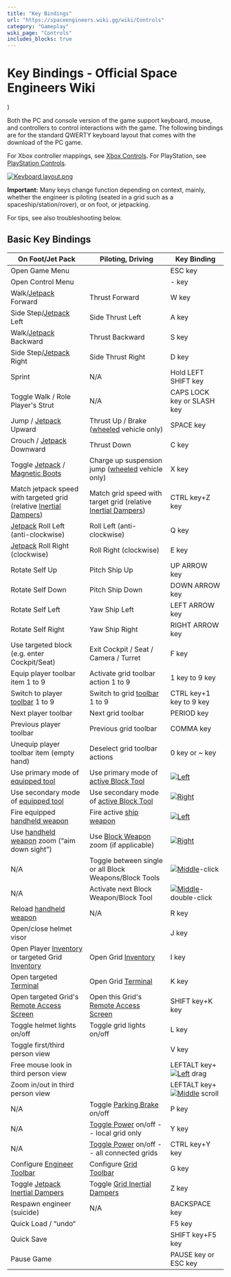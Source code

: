 ```yaml
---
title: "Key Bindings"
url: "https://spaceengineers.wiki.gg/wiki/Controls"
category: "Gameplay"
wiki_page: "Controls"
includes_blocks: true
---
```


# Key Bindings - Official Space Engineers Wiki

)

Both the PC and console version of the game support keyboard, mouse, and controllers to control interactions with the game. The following bindings are for the standard QWERTY keyboard layout that comes with the download of the PC game.

For Xbox controller mappings, see [Xbox Controls](https://spaceengineers.wiki.gg/wiki/Xbox_Controls "Xbox Controls"). For PlayStation, see [PlayStation Controls](https://spaceengineers.wiki.gg/wiki/PlayStation_Controls "PlayStation Controls").

[![Keyboard layout.png](https://spaceengineers.wiki.gg/images/thumb/Keyboard_layout.png/320px-Keyboard_layout.png?62a14d)](https://spaceengineers.wiki.gg/wiki/File:Keyboard_layout.png)

  
**Important:** Many keys change function depending on context, mainly, whether the engineer is piloting (seated in a grid such as a spaceship/station/rover), or on foot, or jetpacking.

For tips, see also troubleshooting below.

## Basic Key Bindings

| On Foot/Jet Pack | Piloting, Driving | Key Binding |
| --- | --- | --- |
| Open Game Menu |     | ESC key |
| Open Control Menu |     | \- key |
| Walk/[Jetpack](https://spaceengineers.wiki.gg/wiki/Jetpack "Jetpack") Forward | Thrust Forward | W key |
| Side Step/[Jetpack](https://spaceengineers.wiki.gg/wiki/Jetpack "Jetpack") Left | Side Thrust Left | A key |
| Walk/[Jetpack](https://spaceengineers.wiki.gg/wiki/Jetpack "Jetpack") Backward | Thrust Backward | S key |
| Side Step/[Jetpack](https://spaceengineers.wiki.gg/wiki/Jetpack "Jetpack") Right | Side Thrust Right | D key |
| Sprint | N/A | Hold LEFT SHIFT key |
| Toggle Walk / Role Player's Strut | N/A | CAPS LOCK key or SLASH key |
| Jump / [Jetpack](https://spaceengineers.wiki.gg/wiki/Jetpack "Jetpack") Upward | Thrust Up / Brake ([wheeled](https://spaceengineers.wiki.gg/wiki/Wheel_Suspension "Wheel Suspension") vehicle only) | SPACE key |
| Crouch / [Jetpack](https://spaceengineers.wiki.gg/wiki/Jetpack "Jetpack") Downward | Thrust Down | C key |
| Toggle [Jetpack](https://spaceengineers.wiki.gg/wiki/Jetpack "Jetpack") / [Magnetic Boots](https://spaceengineers.wiki.gg/wiki/Magnetic_Boots "Magnetic Boots") | Charge up suspension jump ([wheeled](https://spaceengineers.wiki.gg/wiki/Wheel_Suspension "Wheel Suspension") vehicle only) | X key |
| Match jetpack speed with targeted grid (relative [Inertial Dampers](https://spaceengineers.wiki.gg/wiki/Inertial_Dampers "Inertial Dampers")) | Match grid speed with target grid (relative [Inertial Dampers](https://spaceengineers.wiki.gg/wiki/Inertial_Dampers "Inertial Dampers")) | CTRL key+Z key |
| [Jetpack](https://spaceengineers.wiki.gg/wiki/Jetpack "Jetpack") Roll Left (anti-clockwise) | Roll Left (anti-clockwise) | Q key |
| [Jetpack](https://spaceengineers.wiki.gg/wiki/Jetpack "Jetpack") Roll Right (clockwise) | Roll Right (clockwise) | E key |
| Rotate Self Up | Pitch Ship Up | UP ARROW key |
| Rotate Self Down | Pitch Ship Down | DOWN ARROW key |
| Rotate Self Left | Yaw Ship Left | LEFT ARROW key |
| Rotate Self Right | Yaw Ship Right | RIGHT ARROW key |
| Use targeted block (e.g. enter Cockpit/Seat) | Exit Cockpit / Seat / Camera / Turret | F key |
| Equip player toolbar item 1 to 9 | Activate grid toolbar action 1 to 9 | 1 key to 9 key |
| Switch to player [toolbar](https://spaceengineers.wiki.gg/wiki/Tool_Bar "Tool Bar") 1 to 9 | Switch to grid [toolbar](https://spaceengineers.wiki.gg/wiki/Tool_Bar "Tool Bar") 1 to 9 | CTRL key+1 key to 9 key |
| Next player toolbar | Next grid toolbar | PERIOD key |
| Previous player toolbar | Previous grid toolbar | COMMA key |
| Unequip player toolbar item (empty hand) | Deselect grid toolbar actions | 0 key or ~ key |
| Use primary mode of [equipped tool](https://spaceengineers.wiki.gg/wiki/Tool_Bar "Tool Bar") | Use primary mode of [active Block Tool](https://spaceengineers.wiki.gg/wiki/Tool_Bar "Tool Bar") | [![Left](https://commons.wiki.gg/images/thumb/Keyboard_White_Mouse_Left.png/20px-Keyboard_White_Mouse_Left.png?c1a406)](https://spaceengineers.wiki.gg/wiki/File:Keyboard_White_Mouse_Left.png "Left") |
| Use secondary mode of [equipped tool](https://spaceengineers.wiki.gg/wiki/Tool_Bar "Tool Bar") | Use secondary mode of [active Block Tool](https://spaceengineers.wiki.gg/wiki/Tool_Bar "Tool Bar") | [![Right](https://commons.wiki.gg/images/thumb/Keyboard_White_Mouse_Right.png/20px-Keyboard_White_Mouse_Right.png?3581de)](https://spaceengineers.wiki.gg/wiki/File:Keyboard_White_Mouse_Right.png "Right") |
| Fire equipped [handheld weapon](https://spaceengineers.wiki.gg/wiki/Character_Weapons "Character Weapons") | Fire active [ship weapon](https://spaceengineers.wiki.gg/wiki/Block_Weapons "Block Weapons") | [![Left](https://commons.wiki.gg/images/thumb/Keyboard_White_Mouse_Left.png/20px-Keyboard_White_Mouse_Left.png?c1a406)](https://spaceengineers.wiki.gg/wiki/File:Keyboard_White_Mouse_Left.png "Left") |
| Use [handheld weapon](https://spaceengineers.wiki.gg/wiki/Character_Weapons "Character Weapons") zoom (“aim down sight”) | Use [Block Weapon](https://spaceengineers.wiki.gg/wiki/Block_Weapons "Block Weapons") zoom (if applicable) | [![Right](https://commons.wiki.gg/images/thumb/Keyboard_White_Mouse_Right.png/20px-Keyboard_White_Mouse_Right.png?3581de)](https://spaceengineers.wiki.gg/wiki/File:Keyboard_White_Mouse_Right.png "Right") |
| N/A | Toggle between single or all Block Weapons/Block Tools | [![Middle](https://commons.wiki.gg/images/thumb/Keyboard_White_Mouse_Middle.png/20px-Keyboard_White_Mouse_Middle.png?6ca49a)](https://spaceengineers.wiki.gg/wiki/File:Keyboard_White_Mouse_Middle.png "Middle")\-click |
| N/A | Activate next Block Weapon/Block Tool | [![Middle](https://commons.wiki.gg/images/thumb/Keyboard_White_Mouse_Middle.png/20px-Keyboard_White_Mouse_Middle.png?6ca49a)](https://spaceengineers.wiki.gg/wiki/File:Keyboard_White_Mouse_Middle.png "Middle")\-double-click |
| Reload [handheld weapon](https://spaceengineers.wiki.gg/wiki/Character_Weapons "Character Weapons") | N/A | R key |
| Open/close helmet visor |     | J key |
| Open Player [Inventory](https://spaceengineers.wiki.gg/wiki/Inventory "Inventory") or targeted Grid [Inventory](https://spaceengineers.wiki.gg/wiki/Inventory "Inventory") | Open Grid [Inventory](https://spaceengineers.wiki.gg/wiki/Inventory "Inventory") | I key |
| Open targeted [Terminal](https://spaceengineers.wiki.gg/wiki/Terminal "Terminal") | Open Grid [Terminal](https://spaceengineers.wiki.gg/wiki/Terminal "Terminal") | K key |
| Open targeted Grid's [Remote Access Screen](https://spaceengineers.wiki.gg/wiki/Remote_Access_Screen "Remote Access Screen") | Open this Grid's [Remote Access Screen](https://spaceengineers.wiki.gg/wiki/Remote_Access_Screen "Remote Access Screen") | SHIFT key+K key |
| Toggle helmet lights on/off | Toggle grid lights on/off | L key |
| Toggle first/third person view |     | V key |
| Free mouse look in third person view |     | LEFTALT key\+ [![Left](https://commons.wiki.gg/images/thumb/Keyboard_White_Mouse_Left.png/20px-Keyboard_White_Mouse_Left.png?c1a406)](https://spaceengineers.wiki.gg/wiki/File:Keyboard_White_Mouse_Left.png "Left") drag |
| Zoom in/out in third person view |     | LEFTALT key+[![Middle](https://commons.wiki.gg/images/thumb/Keyboard_White_Mouse_Middle.png/20px-Keyboard_White_Mouse_Middle.png?6ca49a)](https://spaceengineers.wiki.gg/wiki/File:Keyboard_White_Mouse_Middle.png "Middle") scroll |
| N/A | Toggle [Parking Brake](https://spaceengineers.wiki.gg/wiki/Cockpit_Controls "Cockpit Controls") on/off | P key |
| N/A | [Toggle Power](https://spaceengineers.wiki.gg/wiki/Cockpit_Controls "Cockpit Controls") on/off -- local grid only | Y key |
| N/A | [Toggle Power](https://spaceengineers.wiki.gg/wiki/Cockpit_Controls "Cockpit Controls") on/off -- all connected grids | CTRL key+Y key |
| Configure [Engineer Toolbar](https://spaceengineers.wiki.gg/wiki/Tool_Bar "Tool Bar") | Configure [Grid Toolbar](https://spaceengineers.wiki.gg/wiki/Tool_Bar "Tool Bar") | G key |
| Toggle [Jetpack Inertial Dampers](https://spaceengineers.wiki.gg/wiki/Inertial_Dampers "Inertial Dampers") | Toggle [Grid Inertial Dampers](https://spaceengineers.wiki.gg/wiki/Inertial_Dampers "Inertial Dampers") | Z key |
| Respawn engineer (suicide) | N/A | BACKSPACE key |
| Quick Load / “undo“ |     | F5 key |
| Quick Save |     | SHIFT key+F5 key |
| Pause Game |     | PAUSE key or ESC key |
